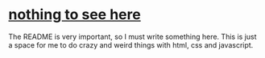 # [nothing to see here](http://jasonspd.github.io/)
The README is very important, so I must write something here. This is just a space for me to do crazy and weird things with html, css and javascript.
